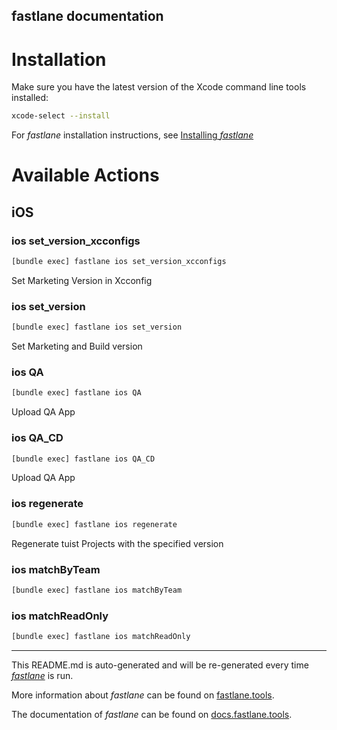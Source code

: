 fastlane documentation
----

# Installation

Make sure you have the latest version of the Xcode command line tools installed:

```sh
xcode-select --install
```

For _fastlane_ installation instructions, see [Installing _fastlane_](https://docs.fastlane.tools/#installing-fastlane)

# Available Actions

## iOS

### ios set_version_xcconfigs

```sh
[bundle exec] fastlane ios set_version_xcconfigs
```

Set Marketing Version in Xcconfig

### ios set_version

```sh
[bundle exec] fastlane ios set_version
```

Set Marketing and Build version

### ios QA

```sh
[bundle exec] fastlane ios QA
```

Upload QA App

### ios QA_CD

```sh
[bundle exec] fastlane ios QA_CD
```

Upload QA App

### ios regenerate

```sh
[bundle exec] fastlane ios regenerate
```

Regenerate tuist Projects with the specified version

### ios matchByTeam

```sh
[bundle exec] fastlane ios matchByTeam
```



### ios matchReadOnly

```sh
[bundle exec] fastlane ios matchReadOnly
```



----

This README.md is auto-generated and will be re-generated every time [_fastlane_](https://fastlane.tools) is run.

More information about _fastlane_ can be found on [fastlane.tools](https://fastlane.tools).

The documentation of _fastlane_ can be found on [docs.fastlane.tools](https://docs.fastlane.tools).
